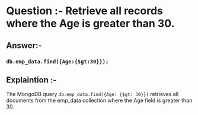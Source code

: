 # Question :-  Retrieve all records where the Age is greater than 30.
## Answer:- 

 ### `db.emp_data.find({Age:{$gt:30}});` 

## Explaintion :- 

The MongoDB query `db.emp_data.find({Age: {$gt: 30}})` retrieves all documents from the emp_data collection where the Age field is greater than 30.